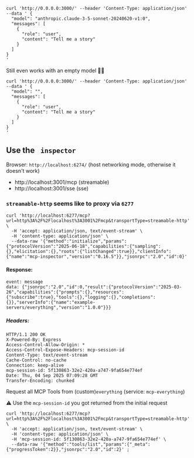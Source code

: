 

```
curl 'http://0.0.0.0:3000/' --header 'Content-Type: application/json' --data ' {
  "model": "anthropic.claude-3-5-sonnet-20240620-v1:0",
  "messages": [
    {
      "role": "user",
      "content": "Tell me a story"
    }
  ]
}
'
```



Still even works with an empty model 🤷‍♂️
```
curl 'http://0.0.0.0:3000/' --header 'Content-Type: application/json' --data ' {
  "model": "",
  "messages": [
    {
      "role": "user",
      "content": "Tell me a story"
    }
  ]
}
'
```

## Use the ` inspector` 

Browser: `http://localhost:6274/` (host networking mode, otherwise it doesn't work)
- http://localhost:3001/mcp (streamable)
- http://localhost:3001/sse (sse)

### `streamable-http` seems like to proxy via `6277`

```
curl 'http://localhost:6277/mcp?url=http%3A%2F%2Flocalhost%3A3001%2Fmcp&transportType=streamable-http' \
  -H 'accept: application/json, text/event-stream' \
  -H 'content-type: application/json' \
  --data-raw '{"method":"initialize","params":{"protocolVersion":"2025-06-18","capabilities":{"sampling":{},"elicitation":{},"roots":{"listChanged":true}},"clientInfo":{"name":"mcp-inspector","version":"0.16.5"}},"jsonrpc":"2.0","id":0}'
```

#### Response:
```
event: message
data: {"jsonrpc":"2.0","id":0,"result":{"protocolVersion":"2025-03-26","capabilities":{"prompts":{},"resources":{"subscribe":true},"tools":{},"logging":{},"completions":{}},"serverInfo":{"name":"example-servers/everything","version":"1.0.0"}}}
```

##### Headers:
```
HTTP/1.1 200 OK
X-Powered-By: Express
Access-Control-Allow-Origin: *
Access-Control-Expose-Headers: mcp-session-id
Content-Type: text/event-stream
Cache-Control: no-cache
Connection: keep-alive
mcp-session-id: 5f130863-32e2-420a-a747-9fa654e774ef
Date: Thu, 04 Sep 2025 07:09:28 GMT
Transfer-Encoding: chunked
```

Request all MCP Tools from (custom)`everything` (service: `mcp-everything`)

⚠️ Use the `mcp-session-id` you got returned from the initial request

```
curl 'http://localhost:6277/mcp?url=http%3A%2F%2Flocalhost%3A3001%2Fmcp&transportType=streamable-http' \
  -H 'accept: application/json, text/event-stream' \
  -H 'content-type: application/json' \
  -H 'mcp-session-id: 5f130863-32e2-420a-a747-9fa654e774ef' \
  --data-raw '{"method":"tools/list","params":{"_meta":{"progressToken":2}},"jsonrpc":"2.0","id":2}' ;
```